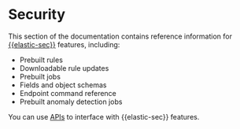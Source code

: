# Security

This section of the documentation contains reference information for [{{elastic-sec}}](/solutions/security.md) features, including:

* Prebuilt rules
* Downloadable rule updates
* Prebuilt jobs
* Fields and object schemas
* Endpoint command reference
* Prebuilt anomaly detection jobs

You can use [APIs](/solutions/security/apis.md) to interface with {{elastic-sec}} features.
